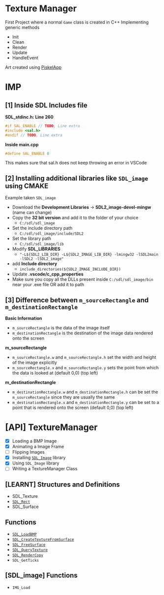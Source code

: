 # Texture Manager

First Project where a normal `Game` class is created in C++
Implementing generic methods

- Init
- Clean
- Render
- Update
- HandleEvent

Art created using [PiskelApp](https://www.piskelapp.com/)

# IMP

## [1] Inside SDL Includes file

**SDL_stdinc.h: Line 260**
``` cpp
#if SAL_ENABLE // TODO, Line extra
#include <sal.h> 
#endif // TODO, Line extra
```

**Inside main.cpp**
``` cpp
#define SAL_ENABLE 0
```

This makes sure that sal.h does not keep throwing an error in VSCode

## [2] Installing additional libraries like `SDL_image` using CMAKE

Example taken `SDL_image`

- Download the **Development Libraries** -> **SDL2_image-devel-mingw** (name can change)
- Copy the **32 bit version** and add it to the folder of your choice
    - `C:/sdl/sdl_image`
- Set the include directory path
    - `C:/sdl/sdl_image/include/SDL2`
- Set the library path
    - `C:/sdl/sdl_image/lib`
- Modify **SDL_LIBRARIES**
    - `"-L${SDL2_LIB_DIR} -L${SDL2_IMAGE_LIB_DIR} -lmingw32 -lSDL2main -lSDL2 -lSDL2_image"`
- add **Include directory**
    - `include_directories(${SDL2_IMAGE_INCLUDE_DIR})`
- Update **.vscode/c_cpp_properties**
- Make sure you copy all the DLLs present inside `C:/sdl/sdl_image/bin` near your .exe file OR add it to path

## [3] Difference between `m_sourceRectangle` and `m_destinationRectangle`

**Basic Information**
- `m_sourceRectangle` is the data of the image itself
- `m_destinationRectangle` is the destination of the image data rendered onto the screen

**m_sourceRectangle**
- `m_sourceRectangle.w` and `m_sourceRectangle.h` set the width and height of the image explicitly
- `m_sourceRectangle.x` and `m_sourceRectangle.y` sets the point from which the data is looked at (default 0,0) (top left)

**m_destinationRectangle**
- `m_destinationRectangle.w` and `m_destinationRectangle.h` can be set the `m_sourceRectangle` since they are usually the same
- `m_destinationRectangle.x` and `m_destinationRectangle.y` can be set to a point that is rendered onto the screen (default 0,0) (top left)

# [API] TextureManager

- [x] Loading a BMP Image
- [x] Animating a Image Frame
- [ ] Flipping Images
- [x] Installing [`SDL_Image`](https://www.libsdl.org/projects/SDL_image/) library
- [x] Using `SDL_Image` library
- [ ] Writing a TextureManager Class

## [LEARNT] Structures and Definitions

- SDL_Texture
- [`SDL_Rect`](http://wiki.libsdl.org/SDL_Rect?highlight=%28%5CbCategoryStruct%5Cb%29%7C%28SDLStructTemplate%29)
- SDL_Surface

## Functions

- [`SDL_LoadBMP`](http://wiki.libsdl.org/SDL_LoadBMP?highlight=%28%5CbCategoryAPI%5Cb%29%7C%28SDLFunctionTemplate%29)
- [`SDL_CreateTextureFromSurface`](http://wiki.libsdl.org/SDL_CreateTextureFromSurface?highlight=%28%5CbCategoryAPI%5Cb%29%7C%28SDLFunctionTemplate%29)
- [`SDL_FreeSurface`](http://wiki.libsdl.org/SDL_FreeSurface?highlight=%28%5CbCategoryAPI%5Cb%29%7C%28SDLFunctionTemplate%29)
- [`SDL_QueryTexture`](http://wiki.libsdl.org/SDL_QueryTexture?highlight=%28%5CbCategoryAPI%5Cb%29%7C%28SDLFunctionTemplate%29)
- [`SDL_RenderCopy`](http://wiki.libsdl.org/SDL_RenderCopy?highlight=%28%5CbCategoryAPI%5Cb%29%7C%28SDLFunctionTemplate%29)
- `SDL_GetTicks`

## [SDL_image] Functions

- `IMG_Load`
